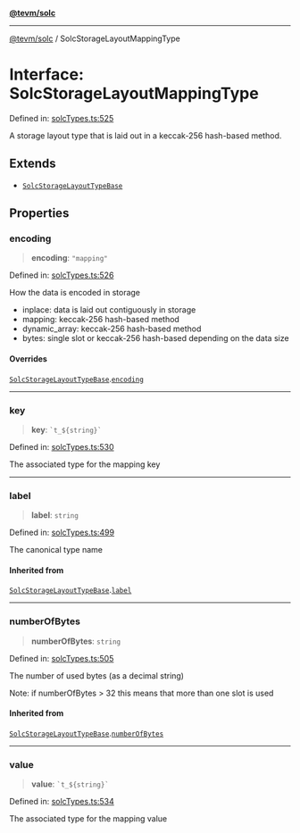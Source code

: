 [**@tevm/solc**](../README.md)

***

[@tevm/solc](../globals.md) / SolcStorageLayoutMappingType

# Interface: SolcStorageLayoutMappingType

Defined in: [solcTypes.ts:525](https://github.com/evmts/compiler/blob/main/packages/solc/src/solcTypes.ts#L525)

A storage layout type that is laid out in a keccak-256 hash-based method.

## Extends

- [`SolcStorageLayoutTypeBase`](SolcStorageLayoutTypeBase.md)

## Properties

### encoding

> **encoding**: `"mapping"`

Defined in: [solcTypes.ts:526](https://github.com/evmts/compiler/blob/main/packages/solc/src/solcTypes.ts#L526)

How the data is encoded in storage

- inplace: data is laid out contiguously in storage
- mapping: keccak-256 hash-based method
- dynamic_array: keccak-256 hash-based method
- bytes: single slot or keccak-256 hash-based depending on the data size

#### Overrides

[`SolcStorageLayoutTypeBase`](SolcStorageLayoutTypeBase.md).[`encoding`](SolcStorageLayoutTypeBase.md#encoding)

***

### key

> **key**: `` `t_${string}` ``

Defined in: [solcTypes.ts:530](https://github.com/evmts/compiler/blob/main/packages/solc/src/solcTypes.ts#L530)

The associated type for the mapping key

***

### label

> **label**: `string`

Defined in: [solcTypes.ts:499](https://github.com/evmts/compiler/blob/main/packages/solc/src/solcTypes.ts#L499)

The canonical type name

#### Inherited from

[`SolcStorageLayoutTypeBase`](SolcStorageLayoutTypeBase.md).[`label`](SolcStorageLayoutTypeBase.md#label)

***

### numberOfBytes

> **numberOfBytes**: `string`

Defined in: [solcTypes.ts:505](https://github.com/evmts/compiler/blob/main/packages/solc/src/solcTypes.ts#L505)

The number of used bytes (as a decimal string)

Note: if numberOfBytes > 32 this means that more than one slot is used

#### Inherited from

[`SolcStorageLayoutTypeBase`](SolcStorageLayoutTypeBase.md).[`numberOfBytes`](SolcStorageLayoutTypeBase.md#numberofbytes)

***

### value

> **value**: `` `t_${string}` ``

Defined in: [solcTypes.ts:534](https://github.com/evmts/compiler/blob/main/packages/solc/src/solcTypes.ts#L534)

The associated type for the mapping value
